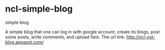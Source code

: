 ncl-simple-blog
===============

simple blog

A simple blog that one can log in with google account, create its blogs, post some posts, write comments, and upload fiels.
The url link:
http://ncl-ost-blog.appspot.com/
